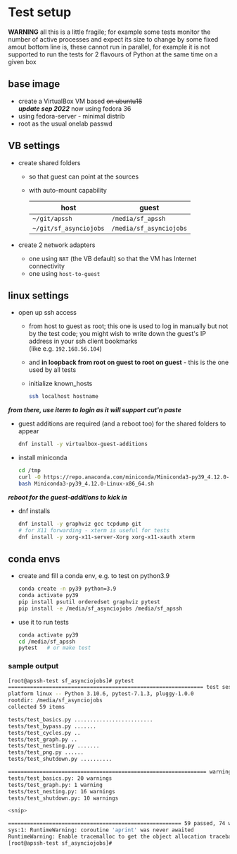 # Test setup

**WARNING** all this is a little fragile; for example some tests monitor the
number of active processes and expect its size to change by some fixed amout
bottom line is, these cannot run in parallel, for example it is not supported to
run the tests for 2 flavours of Python at the same time on a given box

## base image

* create a VirtualBox VM based ~~on ubuntu18~~  
  ***update sep 2022*** now using fedora 36
* using fedora-server - minimal distrib
* root as the usual onelab passwd

## VB settings

* create shared folders
  * so that guest can point at the sources
  * with auto-mount capability

    | host | guest |
    |-|-|
    | `~/git/apssh` | `/media/sf_apssh` |
    | `~/git/sf_asynciojobs` | `/media/sf_asynciojobs` |

* create 2 network adapters
  * one using `NAT` (the VB default) so that the VM has Internet connectivity
  * one using `host-to-guest`

## linux settings

* open up ssh access
  * from host to guest as root; this one is used to log in manually but not by
    the test code; you might wish to write down the guest's IP address in your
    ssh client bookmarks  
    (like e.g. `192.168.56.104`)
  * and **in loopback from root on guest to root on guest** - this is the one
    used by all tests

  * initialize known_hosts
    ```bash
    ssh localhost hostname
    ```

***from there, use iterm to login as it will support cut'n paste***

* guest additions are required (and a reboot too) for the shared folders to appear

  ```bash
  dnf install -y virtualbox-guest-additions
  ```

* install miniconda

  ```bash
  cd /tmp
  curl -O https://repo.anaconda.com/miniconda/Miniconda3-py39_4.12.0-Linux-x86_64.sh
  bash Miniconda3-py39_4.12.0-Linux-x86_64.sh
  ```

***reboot for the guest-additions to kick in***

* dnf installs

  ```bash
  dnf install -y graphviz gcc tcpdump git 
  # for X11 forwarding - xterm is useful for tests
  dnf install -y xorg-x11-server-Xorg xorg-x11-xauth xterm
  ```

## conda envs

* create and fill a conda env, e.g. to test on python3.9

  ```bash
  conda create -n py39 python=3.9
  conda activate py39
  pip install psutil orderedset graphviz pytest
  pip install -e /media/sf_asynciojobs /media/sf_apssh
  ```
* use it to run tests

  ```bash
  conda activate py39
  cd /media/sf_apssh
  pytest   # or make test
  ```

### sample output
  ```bash
  [root@apssh-test sf_asynciojobs]# pytest
  ============================================================== test session starts ==============================================================
  platform linux -- Python 3.10.6, pytest-7.1.3, pluggy-1.0.0
  rootdir: /media/sf_asynciojobs
  collected 59 items

  tests/test_basics.py .........................                                                                                            [ 42%]
  tests/test_bypass.py .......                                                                                                              [ 54%]
  tests/test_cycles.py ..                                                                                                                   [ 57%]
  tests/test_graph.py ..                                                                                                                    [ 61%]
  tests/test_nesting.py .......                                                                                                             [ 72%]
  tests/test_png.py ......                                                                                                                  [ 83%]
  tests/test_shutdown.py ..........                                                                                                         [100%]

  =============================================================== warnings summary ================================================================
  tests/test_basics.py: 20 warnings
  tests/test_graph.py: 1 warning
  tests/test_nesting.py: 16 warnings
  tests/test_shutdown.py: 10 warnings

  <snip>

  ======================================================= 59 passed, 74 warnings in 40.71s ========================================================
  sys:1: RuntimeWarning: coroutine 'aprint' was never awaited
  RuntimeWarning: Enable tracemalloc to get the object allocation traceback
  [root@apssh-test sf_asynciojobs]#
  ```
